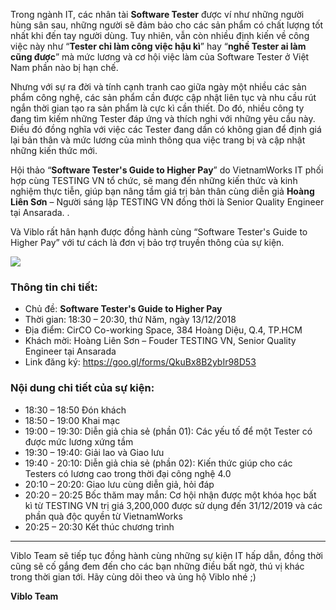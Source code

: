 Trong ngành IT, các nhân tài **Software Tester** được ví như những người hùng sân sau, những người sẽ đảm bảo cho các sản phẩm có chất lượng tốt nhất khi đến tay người dùng. Tuy nhiên, vẫn còn nhiều định kiến về công việc này như “**Tester chỉ làm công việc hậu kì**” hay “**nghề Tester ai làm cũng được**” mà mức lương và cơ hội việc làm của Software Tester ở Việt Nam phần nào bị hạn chế.

Nhưng với sự ra đời và tính cạnh tranh cao giữa ngày một nhiều các sản phẩm công nghệ, các sản phẩm cần được cập nhật liên tục và nhu cầu rút ngắn thời gian tạo ra sản phẩm là cực kì cần thiết. Do đó, nhiều công ty đang tìm kiếm những Tester đáp ứng và thích nghi với những yêu cầu này. Điều đó đồng nghĩa với việc các Tester đang dần có không gian để định giá lại bản thân và mức lương của mình thông qua việc trang bị và cập nhật những kiến thức mới.

Hội thảo “**Software Tester's Guide to Higher Pay**” do VietnamWorks IT phối hợp cùng TESTING VN tổ chức, sẽ mang đến những kiến thức và kinh nghiệm thực tiễn, giúp bạn nâng tầm giá trị bản thân cùng diễn giả **Hoàng Liên Sơn** – Người sáng lập TESTING VN đồng thời là Senior Quality Engineer tại Ansarada. .

Và Viblo rất hân hạnh được đồng hành cùng “Software Tester's Guide to Higher Pay” với tư cách là đơn vị bảo trợ truyền thông của sự kiện.

![](https://images.viblo.asia/full/2bda3597-9159-495c-873e-b1d1224cd2b3.jpg)

### Thông tin chi tiết: 

- Chủ đề: **Software Tester's Guide to Higher Pay**
- Thời gian: 18:30 – 20:30, thứ Năm, ngày 13/12/2018
- Địa điểm: CirCO Co-working Space, 384 Hoàng Diệu, Q.4, TP.HCM
- Khách mời: Hoàng Liên Sơn – Fouder TESTING VN, Senior Quality Engineer tại Ansarada
- Link đăng ký: https://goo.gl/forms/QkuBx8B2ybIr98D53

### Nội dung chi tiết của sự kiện:

- 18:30 – 18:50 Đón khách
- 18:50 – 19:00 Khai mạc
- 19:00 – 19:30: Diễn giả chia sẻ (phần 01): Các yếu tố để một Tester có được mức lương xứng tầm 
- 19:30 – 19:40: Giải lao và Giao lưu
- 19:40 - 20:10: Diễn giả chia sẻ (phần 02): Kiến thức giúp cho các Testers có lương cao trong thời đại công nghệ 4.0
- 20:10 – 20:20: Giao lưu cùng diễn giả, hỏi đáp
- 20:20 – 20:25 Bốc thăm may mắn: Cơ hội nhận được một khóa học bất kì từ TESTING VN trị giá 3,200,000 được sử dụng đến 31/12/2019 và các phần quà độc quyền từ VietnamWorks
- 20:25 – 20:30 Kết thúc chương trình

<hr> 

Viblo Team sẽ tiếp tục đồng hành cùng những sự kiện IT hấp dẫn, đồng thời cũng sẽ cố gắng đem đến cho các bạn những điều bất ngờ, thú vị khác trong thời gian tới. Hãy cùng dõi theo và ủng hộ Viblo nhé ;)

**Viblo Team**